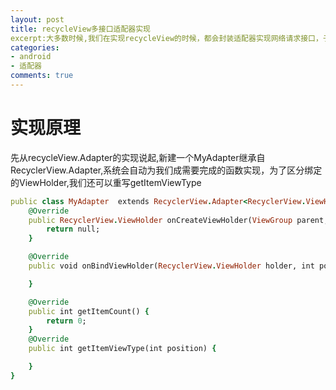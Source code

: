 ```yaml
---
layout: post
title: recycleView多接口适配器实现
excerpt:大多数时候,我们在实现recycleView的时候，都会封装适配器实现网络请求接口，子类只需要实现这个接口，填入要请求的地址就可以获取对应的数据，但是这样也有弊端，通常情况下，一个适配器就只能请求一个网络接口，需要请求两个以上接口时，这样的适配器就不太适用了。
categories: 
- android
- 适配器
comments: true
---
```

# 实现原理
先从recycleView.Adapter的实现说起,新建一个MyAdapter继承自RecyclerView.Adapter,系统会自动为我们成需要完成的函数实现，为了区分绑定的ViewHolder,我们还可以重写getItemViewType
```ruby
public class MyAdapter  extends RecyclerView.Adapter<RecyclerView.ViewHolder>{
    @Override
    public RecyclerView.ViewHolder onCreateViewHolder(ViewGroup parent, int viewType) {
        return null;
    }

    @Override
    public void onBindViewHolder(RecyclerView.ViewHolder holder, int position) {

    }

    @Override
    public int getItemCount() {
        return 0;
    }
    @Override
    public int getItemViewType(int position) {

    }
}
```